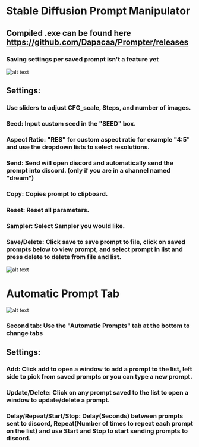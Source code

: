 # Stable Diffusion Prompt Manipulator
## Compiled .exe can be found here https://github.com/Dapacaa/Prompter/releases
### Saving settings per saved prompt isn't a feature yet
![alt text](https://i.imgur.com/DaE0P2m.png)

## Settings:
### Use sliders to adjust CFG_scale, Steps, and number of images.
### Seed: Input custom seed in the "SEED" box.
### Aspect Ratio: "RES" for custom aspect ratio for example "4:5" and use the dropdown lists to select resolutions.
### Send: Send will open discord and automatically send the prompt into discord. (only if you are in a channel named "dream")
### Copy: Copies prompt to clipboard.
### Reset: Reset all parameters.
### Sampler: Select Sampler you would like.
### Save/Delete: Click save to save prompt to file, click on saved prompts below to view prompt, and select prompt in list and press delete to delete from file and list.
![alt text](https://i.imgur.com/VNj7JPb.png)
# Automatic Prompt Tab
![alt text](https://i.imgur.com/1EKtO6x.gif)
### Second tab: Use the "Automatic Prompts" tab at the bottom to change tabs
## Settings:
### Add: Click add to open a window to add a prompt to the list, left side to pick from saved prompts or you can type a new prompt.
### Update/Delete: Click on any prompt saved to the list to open a window to update/delete a prompt.
### Delay/Repeat/Start/Stop: Delay(Seconds) between prompts sent to discord, Repeat(Number of times to repeat each prompt on the list) and use Start and Stop to start sending prompts to discord.

